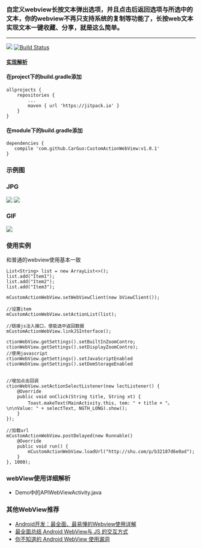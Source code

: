 ### 自定义webview长按文本弹出选项，并且点击后返回选项与所选中的文本，你的webview不再只支持系统的复制等功能了，长按web文本实现文本一键收藏、分享，就是这么简单。
-------------------

[![](https://jitpack.io/v/CarGuo/CustomActionWebView.svg)](https://jitpack.io/#CarGuo/CustomActionWebView)
[![Build Status](https://travis-ci.org/CarGuo/CustomActionWebView.svg?branch=master)](https://travis-ci.org/CarGuo/CustomActionWebView)


#### [实现解析](http://www.jianshu.com/p/16713361bbd3)

#### 在project下的build.gradle添加
```
allprojects {
	repositories {
		...
		maven { url 'https://jitpack.io' }
	}
}
```
#### 在module下的build.gradle添加
```
dependencies {
   compile 'com.github.CarGuo:CustomActionWebView:v1.0.1'
}
```

### 示例图

### JPG

![](https://ooo.0o0.ooo/2017/06/17/59450eac66a3a.jpg)
![](https://ooo.0o0.ooo/2017/06/17/59450eae894c5.jpg)

### GIF

![](https://ooo.0o0.ooo/2017/06/17/59450f5c52301.gif)


### 使用实例

和普通的webview使用基本一致

```
List<String> list = new ArrayList<>();
list.add("Item1");
list.add("Item2");
list.add("Item3");

mCustomActionWebView.setWebViewClient(new bViewClient());

//设置item
mCustomActionWebView.setActionList(list);

//链接js注入接口，使能选中返回数据
mCustomActionWebView.linkJSInterface();

ctionWebView.getSettings().setBuiltInZoomContro;
ctionWebView.getSettings().setDisplayZoomContro);
//使用javascript
ctionWebView.getSettings().setJavaScriptEnabled
ctionWebView.getSettings().setDomStorageEnabled


//增加点击回调
ctionWebView.setActionSelectListener(new lectListener() {
    @Override
    public void onClick(String title, String xt) {
        Toast.makeText(MainActivity.this, tem: " + title + "。\n\nValue: " + selectText, NGTH_LONG).show();
    }
});

//加载url
mCustomActionWebView.postDelayed(new Runnable() 
    @Override
    public void run() {
        mCustomActionWebView.loadUrl("http://shu.com/p/b32187d6e0ad");
    }
}, 1000);
```

### webView使用详细解析

* Demo中的APIWebViewActivity.java


### 其他WebView推荐

* [Android开发：最全面、最易懂的Webview使用详解](http://www.jianshu.com/p/3c94ae673e2a)
* [最全面总结 Android WebView与 JS 的交互方式](http://www.jianshu.com/p/345f4d8a5cfa)
* [你不知道的 Android WebView 使用漏洞](http://www.jianshu.com/p/3a345d27cd42)
